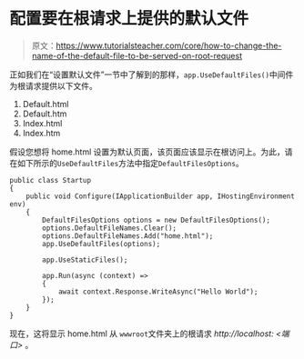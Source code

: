 # 配置要在根请求上提供的默认文件

> 原文：<https://www.tutorialsteacher.com/core/how-to-change-the-name-of-the-default-file-to-be-served-on-root-request>

正如我们在“设置默认文件”一节中了解到的那样，`app.UseDefaultFiles()`中间件为根请求提供以下文件。

1.  Default.html
2.  Default.htm
3.  Index.html
4.  Index.htm

假设您想将 home.html 设置为默认页面，该页面应该显示在根访问上。为此，请在如下所示的`UseDefaultFiles`方法中指定`DefaultFilesOptions`。

```
public class Startup
{
    public void Configure(IApplicationBuilder app, IHostingEnvironment env)
    {
        DefaultFilesOptions options = new DefaultFilesOptions();
        options.DefaultFileNames.Clear();
        options.DefaultFileNames.Add("home.html");
        app.UseDefaultFiles(options);

        app.UseStaticFiles();

        app.Run(async (context) =>
        {
            await context.Response.WriteAsync("Hello World");
        });
    }
} 
```

现在，这将显示 home.html 从 `wwwroot`文件夹上的根请求 *http://localhost: <端口>* 。